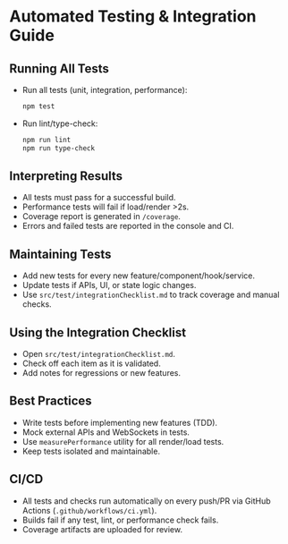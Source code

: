 # Automated Testing & Integration Guide

## Running All Tests

- Run all tests (unit, integration, performance):
  ```bash
  npm test
  ```
- Run lint/type-check:
  ```bash
  npm run lint
  npm run type-check
  ```

## Interpreting Results
- All tests must pass for a successful build.
- Performance tests will fail if load/render >2s.
- Coverage report is generated in `/coverage`.
- Errors and failed tests are reported in the console and CI.

## Maintaining Tests
- Add new tests for every new feature/component/hook/service.
- Update tests if APIs, UI, or state logic changes.
- Use `src/test/integrationChecklist.md` to track coverage and manual checks.

## Using the Integration Checklist
- Open `src/test/integrationChecklist.md`.
- Check off each item as it is validated.
- Add notes for regressions or new features.

## Best Practices
- Write tests before implementing new features (TDD).
- Mock external APIs and WebSockets in tests.
- Use `measurePerformance` utility for all render/load tests.
- Keep tests isolated and maintainable.

## CI/CD
- All tests and checks run automatically on every push/PR via GitHub Actions (`.github/workflows/ci.yml`).
- Builds fail if any test, lint, or performance check fails.
- Coverage artifacts are uploaded for review. 